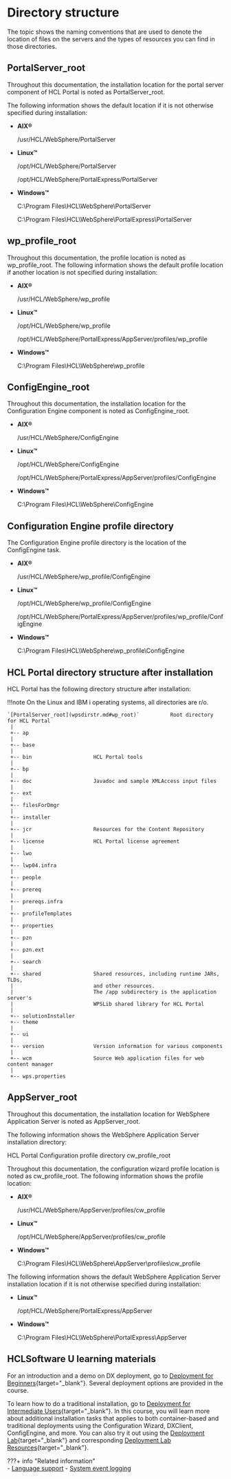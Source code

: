 # Directory structure

The topic shows the naming conventions that are used to denote the location of files on the servers and the types of resources you can find in those directories.

## PortalServer_root

Throughout this documentation, the installation location for the portal server component of HCL Portal is noted as PortalServer_root.

The following information shows the default location if it is not otherwise specified during installation:

-   **AIX®**

    /usr/HCL/WebSphere/PortalServer

-   **Linux™**

    /opt/HCL/WebSphere/PortalServer

    /opt/HCL/WebSphere/PortalExpress/PortalServer

-   **Windows™**

    C:\\Program Files\HCL\WebSphere\PortalServer
    
    C:\\Program Files\HCL\WebSphere\PortalExpress\PortalServer


## wp_profile_root

Throughout this documentation, the profile location is noted as wp_profile_root. The following information shows the default profile location if another location is not specified during installation:

-   **AIX®**

    /usr/HCL/WebSphere/wp_profile

-   **Linux™**

    /opt/HCL/WebSphere/wp_profile

    /opt/HCL/WebSphere/PortalExpress/AppServer/profiles/wp_profile

-   **Windows™**

    C:\\Program Files\HCL\WebSphere\wp_profile


## ConfigEngine_root

Throughout this documentation, the installation location for the Configuration Engine component is noted as ConfigEngine_root.

-   **AIX®**

    /usr/HCL/WebSphere/ConfigEngine

-   **Linux™**

    /opt/HCL/WebSphere/ConfigEngine

    /opt/HCL/WebSphere/PortalExpress/AppServer/profiles/ConfigEngine

-   **Windows™**

    C:\\Program Files\HCL\WebSphere\ConfigEngine


## Configuration Engine profile directory

The Configuration Engine profile directory is the location of the ConfigEngine task.

-   **AIX®**

    /usr/HCL/WebSphere/wp_profile/ConfigEngine

-   **Linux™**

    /opt/HCL/WebSphere/wp_profile/ConfigEngine

    /opt/HCL/WebSphere/PortalExpress/AppServer/profiles/wp_profile/ConfigEngine

-   **Windows™**

    C:\\Program Files\HCL\WebSphere\wp_profile\ConfigEngine


## HCL Portal directory structure after installation

HCL Portal has the following directory structure after installation:

!!!note
    On the Linux and IBM i operating systems, all directories are r/o.

```
`[PortalServer_root](wpsdirstr.md#wp_root)`          Root directory for HCL Portal
 |
 +-- ap
 |
 +-- base
 |
 +-- bin                    HCL Portal tools
 |
 +-- bp
 |
 +-- doc                    Javadoc and sample XMLAccess input files
 |
 +-- ext                    
 |
 +-- filesForDmgr            
 |
 +-- installer  
 |
 +-- jcr                    Resources for the Content Repository
 |
 +-- license                HCL Portal license agreement
 |
 +-- lwo   
 |
 +-- lwp04.infra         
 |
 +-- people                 
 |
 +-- prereq                 
 |
 +-- prereqs.infra          
 |
 +-- profileTemplates          
 |
 +-- properties             
 |
 +-- pzn                    
 |
 +-- pzn.ext                
 |
 +-- search                 
 |
 +-- shared                 Shared resources, including runtime JARs, TLDs, 
 |                          and other resources. 
 |                          The /app subdirectory is the application server's 
 |                          WPSLib shared library for HCL Portal
 |
 +-- solutionInstaller
 +-- theme 
 |
 +-- ui 
 |
 +-- version                Version information for various components
 |
 +-- wcm                    Source Web application files for web content manager
 |
 +-- wps.properties                    
```

## AppServer_root

Throughout this documentation, the installation location for WebSphere Application Server is noted as AppServer_root.

The following information shows the WebSphere Application Server installation directory:

HCL Portal Configuration profile directory cw_profile_root

Throughout this documentation, the configuration wizard profile location is noted as cw_profile_root. The following information shows the profile location:

-   **AIX®**

    /usr/HCL/WebSphere/AppServer/profiles/cw_profile

-   **Linux™**

    /opt/HCL/WebSphere/AppServer/profiles/cw_profile

-   **Windows™**

    C:\\Program Files\HCL\WebSphere\AppServer\profiles\cw_profile

The following information shows the default WebSphere Application Server installation location if it is not otherwise specified during installation:

-   **Linux™**

    /opt/HCL/WebSphere/PortalExpress/AppServer

-   **Windows™**

    C:\\Program Files\HCL\WebSphere\PortalExpress\AppServer

## HCLSoftware U learning materials

For an introduction and a demo on DX deployment, go to [Deployment for Beginners](https://hclsoftwareu.hcltechsw.com/component/axs/?view=sso_config&id=3&forward=https%3A%2F%2Fhclsoftwareu.hcltechsw.com%2Fcourses%2Flesson%2F%3Fid%3D1479){target="_blank"}. Several deployment options are provided in the course.

To learn how to do a traditional installation, go to [Deployment for Intermediate Users](https://hclsoftwareu.hcltechsw.com/component/axs/?view=sso_config&id=3&forward=https%3A%2F%2Fhclsoftwareu.hcltechsw.com%2Fcourses%2Flesson%2F%3Fid%3D3086){target="_blank"}. In this course, you will learn more about additional installation tasks that applies to both container-based and traditional deployments using the Configuration Wizard, DXClient, ConfigEngine, and more. You can also try it out using the [Deployment Lab](https://hclsoftwareu.hcltechsw.com/images/Lc4sMQCcN5uxXmL13gSlsxClNTU3Mjc3NTc4MTc2/DS_Academy/DX/Administrator/HDX-ADM-200_Deployment_Lab.pdf){target="_blank"} and corresponding [Deployment Lab Resources](https://hclsoftwareu.hcltechsw.com/images/Lc4sMQCcN5uxXmL13gSlsxClNTU3Mjc3NTc4MTc2/DS_Academy/DX/Administrator/HDX-ADM-200_Deployment_Lab_Resources.zip){target="_blank"}.

???+ info "Related information"  
    -   [Language support](../deployment/manage/portal_admin_tools/language_support/index.md)
    -   [System event logging](../deployment/manage/troubleshooting/logging_and_tracing/adsyslog.md)

